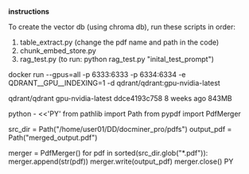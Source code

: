 **instructions**

To create the vector db (using chroma db), run these scripts in order:
1. table_extract.py (change the pdf name and path in the code)
2. chunk_embed_store.py
3. rag_test.py (to run: python rag_test.py "inital_test_prompt")

docker run --gpus=all -p 6333:6333 -p 6334:6334 -e QDRANT__GPU__INDEXING=1 -d  qdrant/qdrant:gpu-nvidia-latest

qdrant/qdrant                   gpu-nvidia-latest              ddce4193c758   8 weeks ago    843MB

  python - <<'PY'
  from pathlib import Path
  from pypdf import PdfMerger

  src_dir = Path("/home/user01/DD/docminer_pro/pdfs")
  output_pdf = Path("merged_output.pdf")

  merger = PdfMerger()
  for pdf in sorted(src_dir.glob("*.pdf")):
      merger.append(str(pdf))
  merger.write(output_pdf)
  merger.close()
  PY